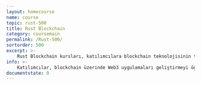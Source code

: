 ```yaml
---
layout: homecourse
name: course
topic: rust-500
title: Rust Blockchain
category: coursemain
permalink: /Rust-500/
sortorder: 500
excerpt: >- 
    Rust Blockchain kursları, katılımcılara blockchain teknolojisinin temel ilkelerini ve Rust ile Web3 uygulamaları geliştirme becerilerini kazandırmayı amaçlar.
info: >- 
    Katılımcılar, blockchain üzerinde Web3 uygulamaları geliştirmeyi öğrenerek, akıllı sözleşmelerin nasıl yazılacağını, dağıtık uygulamaların nasıl inşa edileceğini ve blockchain üzerinde veri yönetimini keşfedecekler. Rust'ın güçlü ve güvenli yapısı sayesinde, katılımcılar yüksek performanslı ve güvenli blockchain uygulamaları oluşturma yetkinliği kazanacaklar.
documentstate: 0
---
```


